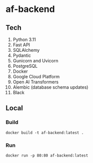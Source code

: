 # af-backend

## Tech

1. Python 3.11
2. Fast API
3. SQLAlchemy
4. Pydantic
5. Gunicorn and Uvicorn
6. PostgreSQL
7. Docker
8. Google Cloud Platform
9. Open AI Transformers
10. Alembic (database schema updates)
11. Black

## Local

### Build

```commandline
docker build -t af-backend:latest .
```

### Run

```commandline
docker run -p 80:80 af-backend:latest
```


